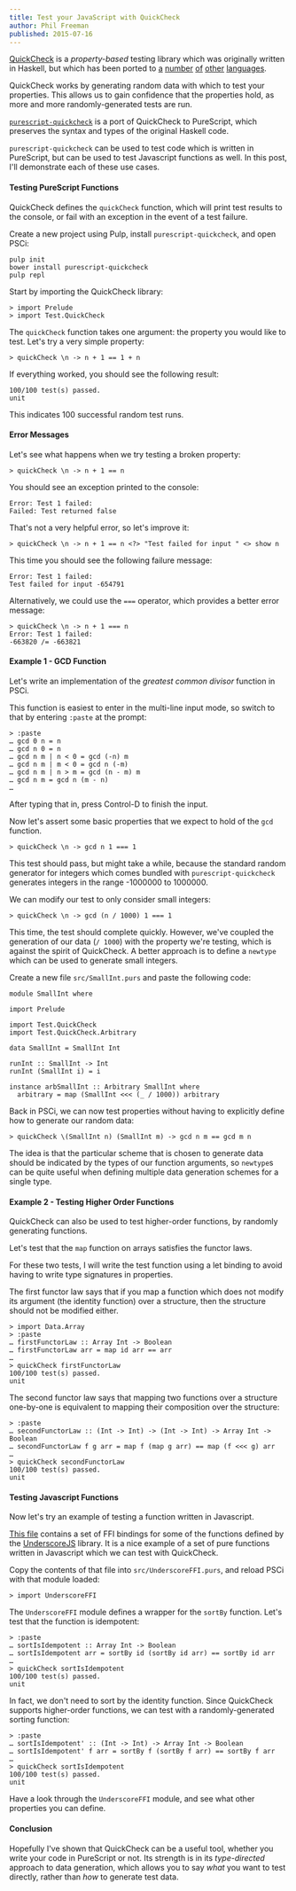 ```yaml
---
title: Test your JavaScript with QuickCheck
author: Phil Freeman
published: 2015-07-16
---
```


[QuickCheck](http://en.wikipedia.org/wiki/QuickCheck) is a _property-based_ testing library which was originally written in Haskell, but which has been ported to [a](https://github.com/mcandre/node-quickcheck) [number](https://github.com/mcandre/qc) [of](https://github.com/mcandre/cl-quickcheck) [other](https://pypi.python.org/pypi/pytest-quickcheck/) [languages](https://github.com/hayeah/rantly).

QuickCheck works by generating random data with which to test your properties. This allows us to gain confidence that the properties hold, as more and more randomly-generated tests are run.

[`purescript-quickcheck`](http://github.com/purescript/purescript-quickcheck) is a port of QuickCheck to PureScript, which preserves the syntax and types of the original Haskell code.

`purescript-quickcheck` can be used to test code which is written in PureScript, but can be used to test Javascript functions as well. In this post, I'll demonstrate each of these use cases.

#### Testing PureScript Functions

QuickCheck defines the `quickCheck` function, which will print test results to the console, or fail with an exception in the event of a test failure.

Create a new project using Pulp, install `purescript-quickcheck`, and open PSCi:

```text
pulp init
bower install purescript-quickcheck
pulp repl
```

Start by importing the QuickCheck library:

```
> import Prelude
> import Test.QuickCheck
```

The `quickCheck` function takes one argument: the property you would like to test. Let's try a very simple property:

```
> quickCheck \n -> n + 1 == 1 + n
```

If everything worked, you should see the following result:

```
100/100 test(s) passed.
unit
```

This indicates 100 successful random test runs.

#### Error Messages

Let's see what happens when we try testing a broken property:

```
> quickCheck \n -> n + 1 == n
```

You should see an exception printed to the console:

```
Error: Test 1 failed:
Failed: Test returned false
```

That's not a very helpful error, so let's improve it:

```
> quickCheck \n -> n + 1 == n <?> "Test failed for input " <> show n
```

This time you should see the following failure message:

```
Error: Test 1 failed:
Test failed for input -654791
```

Alternatively, we could use the `===` operator, which provides a better error message:

```
> quickCheck \n -> n + 1 === n
Error: Test 1 failed:
-663820 /= -663821
```

#### Example 1 - GCD Function

Let's write an implementation of the _greatest common divisor_ function in PSCi.

This function is easiest to enter in the multi-line input mode, so switch to
that by entering `:paste` at the prompt:

```
> :paste
… gcd 0 n = n
… gcd n 0 = n
… gcd n m | n < 0 = gcd (-n) m
… gcd n m | m < 0 = gcd n (-m)
… gcd n m | n > m = gcd (n - m) m
… gcd n m = gcd n (m - n)
…
```

After typing that in, press Control-D to finish the input.

Now let's assert some basic properties that we expect to hold of the `gcd` function.

```
> quickCheck \n -> gcd n 1 === 1
```

This test should pass, but might take a while, because the standard random generator for integers which comes bundled with `purescript-quickcheck` generates integers in the range -1000000 to 1000000.

We can modify our test to only consider small integers:

```
> quickCheck \n -> gcd (n / 1000) 1 === 1
```

This time, the test should complete quickly. However, we've coupled the generation of our data (`/ 1000`) with the property we're testing, which is against the spirit of QuickCheck. A better approach is to define a `newtype` which can be used to generate small integers.

Create a new file `src/SmallInt.purs` and paste the following code:

```
module SmallInt where

import Prelude

import Test.QuickCheck
import Test.QuickCheck.Arbitrary

data SmallInt = SmallInt Int

runInt :: SmallInt -> Int
runInt (SmallInt i) = i

instance arbSmallInt :: Arbitrary SmallInt where
  arbitrary = map (SmallInt <<< (_ / 1000)) arbitrary
```

Back in PSCi, we can now test properties without having to explicitly define how to generate our random data:

```
> quickCheck \(SmallInt n) (SmallInt m) -> gcd n m == gcd m n
```

The idea is that the particular scheme that is chosen to generate data should be indicated by the types of our function arguments, so `newtype`s can be quite useful when defining multiple data generation schemes for a single type.

#### Example 2 - Testing Higher Order Functions

QuickCheck can also be used to test higher-order functions, by randomly generating functions.

Let's test that the `map` function on arrays satisfies the functor laws.

For these two tests, I will write the test function using a let binding to avoid having to write type signatures in properties.

The first functor law says that if you map a function which does not modify its argument (the identity function) over a structure, then the structure should not be modified either.

```
> import Data.Array
> :paste
… firstFunctorLaw :: Array Int -> Boolean
… firstFunctorLaw arr = map id arr == arr
…
> quickCheck firstFunctorLaw
100/100 test(s) passed.
unit
```

The second functor law says that mapping two functions over a structure one-by-one is equivalent to mapping their composition over the structure:

```
> :paste
… secondFunctorLaw :: (Int -> Int) -> (Int -> Int) -> Array Int -> Boolean
… secondFunctorLaw f g arr = map f (map g arr) == map (f <<< g) arr
…
> quickCheck secondFunctorLaw
100/100 test(s) passed.
unit
```

#### Testing Javascript Functions

Now let's try an example of testing a function written in Javascript.

[This file](https://gist.github.com/paf31/3aedd6c3e3ac5c8a78e7) contains a set of FFI bindings for some of the functions defined by the [UnderscoreJS](http://underscorejs.org/) library. It is a nice example of a set of pure functions written in Javascript which we can test with QuickCheck.

Copy the contents of that file into `src/UnderscoreFFI.purs`, and reload PSCi with that module loaded:

```
> import UnderscoreFFI
```

The `UnderscoreFFI` module defines a wrapper for the `sortBy` function. Let's test that the function is idempotent:

```
> :paste
… sortIsIdempotent :: Array Int -> Boolean
… sortIsIdempotent arr = sortBy id (sortBy id arr) == sortBy id arr
…
> quickCheck sortIsIdempotent
100/100 test(s) passed.
unit
```

In fact, we don't need to sort by the identity function. Since QuickCheck supports higher-order functions, we can test with a randomly-generated sorting function:

```
> :paste
… sortIsIdempotent' :: (Int -> Int) -> Array Int -> Boolean
… sortIsIdempotent' f arr = sortBy f (sortBy f arr) == sortBy f arr
…
> quickCheck sortIsIdempotent
100/100 test(s) passed.
unit
```

Have a look through the `UnderscoreFFI` module, and see what other properties you can define.

#### Conclusion

Hopefully I've shown that QuickCheck can be a useful tool, whether you write your code in PureScript or not. Its strength is in its _type-directed_ approach to data generation, which allows you to say _what_ you want to test directly, rather than _how_ to generate test data.
